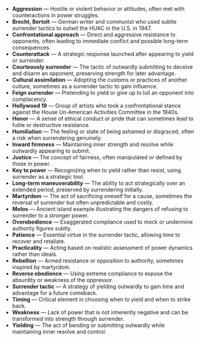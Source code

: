 - **Aggression** — Hostile or violent behavior or attitudes, often met with counteractions in power struggles.  
- **Brecht, Bertolt** — German writer and communist who used subtle surrender tactics to outwit the HUAC in the U.S. in 1947.  
- **Confrontational approach** — Direct and aggressive resistance to opponents, often leading to immediate conflict and possible long-term consequences.  
- **Counterattack** — A strategic response launched after appearing to yield or surrender.  
- **Courteously surrender** — The tactic of outwardly submitting to deceive and disarm an opponent, preserving strength for later advantage.  
- **Cultural assimilation** — Adopting the customs or practices of another culture, sometimes as a surrender tactic to gain influence.  
- **Feign surrender** — Pretending to yield or give up to lull an opponent into complacency.  
- **Hollywood 19** — Group of artists who took a confrontational stance against the House Un-American Activities Committee in the 1940s.  
- **Honor** — A sense of ethical conduct or pride that can sometimes lead to futile or destructive resistance.  
- **Humiliation** — The feeling or state of being ashamed or disgraced, often a risk when surrendering genuinely.  
- **Inward firmness** — Maintaining inner strength and resolve while outwardly appearing to submit.  
- **Justice** — The concept of fairness, often manipulated or defined by those in power.  
- **Key to power** — Recognizing when to yield rather than resist, using surrender as a strategic tool.  
- **Long-term maneuverability** — The ability to act strategically over an extended period, preserved by surrendering initially.  
- **Martyrdom** — The act of sacrificing oneself for a cause, sometimes the reversal of surrender but often unpredictable and costly.  
- **Melos** — Ancient island example illustrating the dangers of refusing to surrender to a stronger power.  
- **Overobedience** — Exaggerated compliance used to mock or undermine authority figures subtly.  
- **Patience** — Essential virtue in the surrender tactic, allowing time to recover and retaliate.  
- **Practicality** — Acting based on realistic assessment of power dynamics rather than ideals.  
- **Rebellion** — Armed resistance or opposition to authority, sometimes inspired by martyrdom.  
- **Reverse obedience** — Using extreme compliance to expose the absurdity or weakness of the oppressor.  
- **Surrender tactic** — A strategy of yielding outwardly to gain time and advantage for a future comeback.  
- **Timing** — Critical element in choosing when to yield and when to strike back.  
- **Weakness** — Lack of power that is not inherently negative and can be transformed into strength through surrender.  
- **Yielding** — The act of bending or submitting outwardly while maintaining inner resolve and control.
